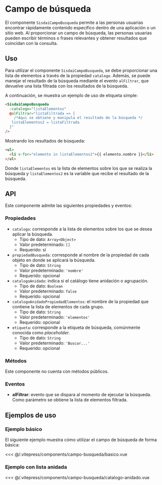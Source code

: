 <script setup>
import EjemploBasico from "../../.vitepress/components/campo-busqueda/basico.vue";
import EjemploCatalogoAnidado from "../../.vitepress/components/campo-busqueda/catalogo-anidado.vue";
</script>

# Campo de búsqueda

El componente `SisdaiCampoBusqueda` permite a las personas usuarias encontrar rápidamente contenido específico dentro de una aplicación o un sitio web. Al proporcionar un campo de búsqueda, las personas usuarias pueden escribir términos o frases relevantes y obtener resultados que coincidan con la consulta.

<section id="uso">

## Uso

Para utilizar el componente `SisdaiCampoBusqueda`, se debe proporcionar una lista de elementos a través de la propiedad `catalogo`. Además, se puede manejar el resultado de la búsqueda mediante el evento `alFiltrar`, que devuelve una lista filtrada con los resultados de la búsqueda.

A continuación, se muestra un ejemplo de uso de etiqueta simple:

```html
<SisdaiCampoBusqueda
  :catalogo="listaElementos"
  @alFiltrar="listaFiltrada => {
    /*Aqui se obtiene y manipula el resultado de la búsqueda */
   listaElementos2 = listaFiltrada
  }"
/>
```

Mostrando los resultados de búsqueda:

```html
<ul>
  <li v-for="elemento in listaElementos2">{{ elemento.nombre }}</li>
</ul>
```

Donde `listaElementos` es la lista de elementos sobre los que se realiza la búsqueda y `listaElementos2` es la variable que recibe el resultado de la búsqueda.

</section>

<section id="api">

## API

Este componente admite las siguientes propiedades y eventos:

### Propiedades

- `catalogo`: corresponde a la lista de elementos sobre los que se desea aplicar la búsqueda.
  - Tipo de dato: `Array<Object>`
  - Valor predeterminado: `[]`
  - Requerido: sí
- `propiedadBusqueda`: corresponde al nombre de la propiedad de cada objeto en donde se aplicará la búsqueda.
  - Tipo de dato: `String`
  - Valor predeterminado: `'nombre'`
  - Requerido: opcional
- `catalogoAnidado`: indica si el catálogo tiene anidación o agrupación.
  - Tipo de dato: `Boolean`
  - Valor predeterminado: `false`
  - Requerido: opcional
- `catalogoAnidadoPropiedadElementos`: el nombre de la propiedad que contiene la lista de elementos de cada grupo.
  - Tipo de dato: `String`
  - Valor predeterminado: `'elementos'`
  - Requerido: opcional
- `etiqueta`: corresponde a la etiqueta de búsqueda, comúnmente conocida como _placeholder_.
  - Tipo de dato: `String`
  - Valor predeterminado: `'Buscar...'`
  - Requerido: opcional

### Métodos

Este componente no cuenta con métodos públicos.

### Eventos

- **alFiltrar**: evento que se dispara al momento de ejecutar la búsqueda. Como parámetro se obtiene la lista de elementos filtrada.

</section>

<section id="ejemplos">

## Ejemplos de uso

### Ejemplo básico

El siguiente ejemplo muestra cómo utilizar el campo de búsqueda de forma básica:

<!-- <utils-ejemplo-doc ruta="campo-busqueda/basico.vue"/> -->
<EjemploBasico />
<<< @/.vitepress/components/campo-busqueda/basico.vue

### Ejemplo con lista anidada

<!-- <utils-ejemplo-doc ruta="campo-busqueda/catalogo-anidado.vue"/> -->
<EjemploCatalogoAnidado />
<<< @/.vitepress/components/campo-busqueda/catalogo-anidado.vue

</section>
